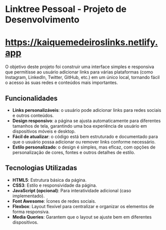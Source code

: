 # Linktree Pessoal - Projeto de Desenvolvimento
# https://kaiquemedeiroslinks.netlify.app

O objetivo deste projeto foi construir uma interface simples e responsiva que permitisse ao usuário adicionar links para várias plataformas (como Instagram, LinkedIn, Twitter, GitHub, etc.) em um único local, tornando fácil o acesso às suas redes e conteúdos mais importantes.

## Funcionalidades

- **Links personalizáveis**: o usuário pode adicionar links para redes sociais e outros conteúdos.
- **Design responsivo**: a página se ajusta automaticamente para diferentes tamanhos de tela, garantindo uma boa experiência de usuário em dispositivos móveis e desktop.
- **Fácil de atualizar**: o código está bem estruturado e documentado para que o usuário possa adicionar ou remover links conforme necessário.
- **Estilo personalizado**: o design é simples, mas eficaz, com opções de personalização de cores, fontes e outros detalhes de estilo.

## Tecnologias Utilizadas

- **HTML5**: Estrutura básica da página.
- **CSS3**: Estilo e responsividade da página.
- **JavaScript (opcional)**: Para interatividade adicional (caso implementado).
- **Font Awesome**: Ícones de redes sociais.
- **Flexbox**: Layout flexível para centralizar e organizar os elementos de forma responsiva.
- **Media Queries**: Garantem que o layout se ajuste bem em diferentes dispositivos.
